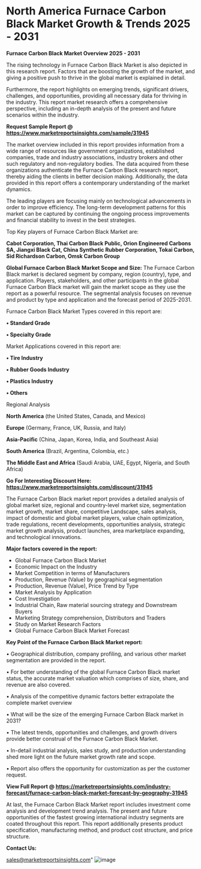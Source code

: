  # North America Furnace Carbon Black Market Growth & Trends 2025 - 2031

<Strong> Furnace Carbon Black Market Overview 2025 - 2031</strong>

The rising technology in Furnace Carbon Black Market is also depicted in this research report. Factors that are boosting the growth of the market, and giving a positive push to thrive in the global market is explained in detail.

Furthermore, the report highlights on emerging trends, significant drivers, challenges, and opportunities, providing all necessary data for thriving in the industry. This report market research offers a comprehensive perspective, including an in-depth analysis of the present and future scenarios within the industry.

<strong>Request Sample Report @ <a href=https://www.marketreportsinsights.com/sample/31945>https://www.marketreportsinsights.com/sample/31945</a></strong>

The market overview included in this report provides information from a wide range of resources like government organizations, established companies, trade and industry associations, industry brokers and other such regulatory and non-regulatory bodies. The data acquired from these organizations authenticate the Furnace Carbon Black research report, thereby aiding the clients in better decision making. Additionally, the data provided in this report offers a contemporary understanding of the market dynamics.

The leading players are focusing mainly on technological advancements in order to improve efficiency. The long-term development patterns for this market can be captured by continuing the ongoing process improvements and financial stability to invest in the best strategies.

Top Key players of Furnace Carbon Black Market are:

<strong>Cabot Corporation, Thai Carbon Black Public, Orion Engineered Carbons SA, Jiangxi Black Cat, China Synthetic Rubber Corporation, Tokai Carbon, Sid Richardson Carbon, Omsk Carbon Group</strong>

<strong><b>Global Furnace Carbon Black Market Scope and Size:</b></strong>
The Furnace Carbon Black market is declared segment by company, region (country), type, and application. Players, stakeholders, and other participants in the global Furnace Carbon Black market will gain the market scope as they use the report as a powerful resource. The segmental analysis focuses on revenue and product by type and application and the forecast period of 2025-2031.

Furnace Carbon Black Market Types covered in this report are:

<strong>• Standard Grade

• Specialty Grade</strong>

Market Applications covered in this report are:

<strong>• Tire Industry

• Rubber Goods Industry

• Plastics Industry

• Others</strong> 

Regional Analysis

<strong>North America</strong> (the United States, Canada, and Mexico)

<strong>Europe</strong> (Germany, France, UK, Russia, and Italy)

<strong>Asia-Pacific</strong> (China, Japan, Korea, India, and Southeast Asia)

<strong>South America</strong> (Brazil, Argentina, Colombia, etc.)

<strong>The Middle East and Africa</strong> (Saudi Arabia, UAE, Egypt, Nigeria, and South Africa)

<strong>Go For Interesting Discount Here: <a href=https://www.marketreportsinsights.com/discount/31945>https://www.marketreportsinsights.com/discount/31945</a></strong>

The Furnace Carbon Black market report provides a detailed analysis of global market size, regional and country-level market size, segmentation market growth, market share, competitive Landscape, sales analysis, impact of domestic and global market players, value chain optimization, trade regulations, recent developments, opportunities analysis, strategic market growth analysis, product launches, area marketplace expanding, and technological innovations.

<strong><b>Major factors covered in the report:</b></strong>
<ul>
  <li>Global Furnace Carbon Black Market </li>
  <li>Economic Impact on the Industry</li>
  <li>Market Competition in terms of Manufacturers</li>
  <li>Production, Revenue (Value) by geographical segmentation</li>
  <li>Production, Revenue (Value), Price Trend by Type</li>
  <li>Market Analysis by Application</li>
  <li>Cost Investigation</li>
  <li>Industrial Chain, Raw material sourcing strategy and Downstream Buyers</li>
  <li>Marketing Strategy comprehension, Distributors and Traders</li>
  <li>Study on Market Research Factors</li>
  <li>Global Furnace Carbon Black Market Forecast</li>
</ul>

<strong><b>Key Point of the Furnace Carbon Black Market report:</b></strong>

• Geographical distribution, company profiling, and various other market segmentation are provided in the report.

• For better understanding of the global Furnace Carbon Black market status, the accurate market valuation which comprises of size, share, and revenue are also covered.

• Analysis of the competitive dynamic factors better extrapolate the complete market overview

• What will be the size of the emerging Furnace Carbon Black market in 2031?

• The latest trends, opportunities and challenges, and growth drivers provide better construal of the Furnace Carbon Black Market.

• In-detail industrial analysis, sales study, and production understanding shed more light on the future market growth rate and scope.

• Report also offers the opportunity for customization as per the customer request.

<strong><b>View Full Report @ <a href=https://marketreportsinsights.com/industry-forecast/furnace-carbon-black-market-forecast-by-geography-31945>https://marketreportsinsights.com/industry-forecast/furnace-carbon-black-market-forecast-by-geography-31945</a></b></strong>


At last, the Furnace Carbon Black Market report includes investment come analysis and development trend analysis. The present and future opportunities of the fastest growing international industry segments are coated throughout this report. This report additionally presents product specification, manufacturing method, and product cost structure, and price structure.

<strong>Contact Us:</strong>

sales@marketreportsinsights.com"
![image](https://github.com/user-attachments/assets/b77e81f9-fbd0-49ec-9f38-eadbfec4155d)
